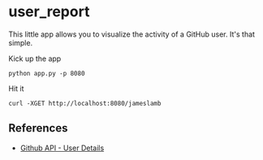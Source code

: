 # user_report

This little app allows you to visualize the activity of a GitHub user. It's that simple.

Kick up the app

```
python app.py -p 8080
```

Hit it

```
curl -XGET http://localhost:8080/jameslamb
```

## References

* [Github API - User Details](https://developer.github.com/v3/users/#get-contextual-information-about-a-user)
